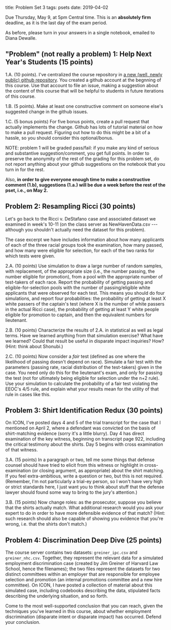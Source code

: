 title: Problem Set 3
tags: psets
date: 2019-04-02

Due Thursday, May 9, at 5pm Central time. This is an **absolutely firm** deadline, as it is the last day of the exam period. 

As before, please turn in your answers in a single notebook, emailed to Diana Dewalle. 


## "Problem" (not really a problem) 1: Help Next Year's Students (15 points)

1.A. (10 points).  I've centralized the course repository in [a new (well, newly public) github repository](https://github.com/paultopia/gobbledygook).  You created a github account at the begnning of this course.  Use that account to file an issue, making a suggestion about the content of this course that will be helpful to students in future iterations of this course. 

1.B. (5 points).  Make at least one constructive comment on someone else's suggested change in the github issues. 

1.C. (5 bonus points) For five bonus points, create a pull request that actually implements the change.  Github has lots of tutorial material on how to make a pull request. Figuring out how to do this might be a bit of a hassle, so you should consider this optional/bonus. 

NOTE: problem 1 will be graded pass/fail: if you make any kind of serious and substantive suggestion/comment, you get full points. In order to preserve the anonymity of the rest of the grading for this problem set, do not report anything about your github suggestions on the notebook that you turn in for the rest.  

Also, **in order to give everyone enough time to make a constructive comment (1.b), suggestions (1.a.) will be due a week before the rest of the pset, i.e., on May 2.**

## Problem 2: Resampling Ricci (30 points) 

Let's go back to the Ricci v. DeStafano case and associated dataset we examined in week's 10-11 (on the class server as NewHavenData.csv ---although you shouldn't actually need the dataset for this problem).  

The case excerpt we have includes information about how many applicants of each of the three racial groups took the examination, how many passed, and how many were eligible for selection, for each of the two ranks for which tests were given.  

2.A. (10 points) Use simulation to draw a large number of random samples, with replacement, of the appropriate size (i.e., the number passing, the number eligible for promotion), from a pool with the appropriate number of test-takers of each race. Report the probability of getting passing and eligible-for-selection pools with the number of passing/eligible white applicants that were observed for each test. This means you should do four simulations, and report four probabilities: the probability of getting at least X white passers of the captain's test (where X is the number of white passers in the actual Ricci case), the probability of getting at least Y white people eligible for promotion to captain, and then the equivalent numbers for lieutenant.

2.B. (10 points) Characterize the results of 2.A. in statistical as well as legal terms. Have we learned anything from that simulation exercise? What have we learned? Could that result be useful in disparate impact inquiries? How? (Hint: think about Shonubi.)

2.C. (10 points) Now consider a *fair* test (defined as one where the likelihood of passing doesn't depend on race). Simulate a fair test with the parameters (passing rate, racial distribution of the test-takers) given in the case. You need only do this for the lieutenant's exam, and only for passing the test (not for ultimately being eligible for selection under the n+2 rule). Use your simulation to calculate the probability of a fair test violating the EEOC's 4/5 rule, and explain what your results mean for the utility of that rule in cases like this.

## Problem 3: Shirt Identification Redux (30 points)

On ICON, I've posted days 4 and 5 of the trial transcript for the case that I mentioned on April 2, where a defendant was convicted on the basis of shirt-matching evidence (sorry it's a little blurry). Day 4 has direct examination of the key witness, beginning on transcript page 922, including the critical testimony about the shirts.  Day 5 begins with cross examination of that witness. 

3.A. (15 points) In a paragraph or two, tell me some things that defense counsel should have tried to elicit from this witness or highlight in cross-examination (or closing argument, as appropriate) about the shirt matching.  If you feel extra-ambitious, write a question or two, but this is not required. (Remember, I'm not particularly a trial-ey person, so I won't have very high or strict standards here, I just want you to think about stuff that the defense lawyer should found some way to bring to the jury's attention.) 

3.B. (15 points) Now change roles: as the prosecutor, suppose you believe that the shirts actually match. What additional research would you ask your expert to do in order to have more defensible evidence of that match? (Hint: such research should also be capable of showing you evidence that you're wrong, i.e. that the shirts don't match.)

## Problem 4: Discrimination Deep Dive (25 points)

The course server contains two datasets: `greiner_ipc.csv` and `greiner_nhc.csv`.  Together, they represent the relevant data for a simulated employment discrimination case (created by Jim Greiner of Harvard Law School, hence the filenames); the two files represent the datasets for two distinct committees within an employer that are responsible for employee selection and promotion (an internal promotions committee and a new hire committee).  On ICON, I have posted a collection of material about this simulated case, including codebooks describing the data, stipulated facts describing the underlying situation, and so forth. 

Come to the most well-supported conclusion that you can reach, given the techniques you've learned in this course, about whether employment discrimination (disparate intent or disparate impact) has occurred. Defend your conclusion. 